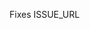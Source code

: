 Fixes ISSUE_URL

<!-- Replace 'ISSUE_URL' above with the URL to the issue that this pull
request (PR) addresses. Each PR must be linked to an issue on
github.com/backdrop/backdrop-issues, and most of the rationale, discussion,
and explanation should take place in the linked issue, rather than in this
PR. -->

<!-- Once you have submitted your PR, wait for the automated tests to run and
then check that they have all passed. If not, you should revise your PR until
they do. Tests will be automatically re-run after each commit. -->

<!-- When all of the automated checks have passed, post a comment in the
linked issue stating that the PR is ready to be reviewed/tested. If you have
the GitHub privileges to do so, you can mark the issue with the labels
"status - has pull request", "PR - needs testing", and "PR - needs code
review." -->
